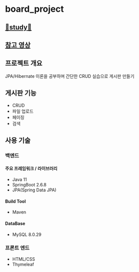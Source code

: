# board_project
## [📝study📝](https://insidious-jacket-6ef.notion.site/REST-API-JPA-d3f7b9441d1d4b29bfe351305760b160)
## [참고 영상](https://www.youtube.com/watch?v=frI5CoZe-vE&t=1s&ab_channel=%ED%95%9C%EC%BD%94%EB%94%A9)
## 프로젝트 개요
JPA/Hibernate 이론을 공부하며 간단한 CRUD 실습으로 게시판 만들기

## 게시판 기능
* CRUD
* 파일 업로드
* 페이징
* 검색 

## 사용 기술
### 백엔드
#### 주요 프레임워크 / 라이브러리
- Java 11
- SpringBoot 2.6.8
- JPA(Spring Data JPA)

#### Build Tool
- Maven

#### DataBase
- MySQL 8.0.29

### 프론트 엔드
- HTML/CSS
- Thymeleaf
